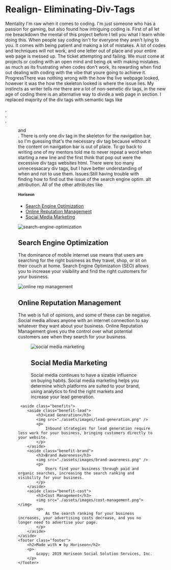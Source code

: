 # Realign- Eliminating-Div-Tags 
Mentality
I'm raw when it comes to coding. I'm just someone who has a passion for gaming, but also found how intriguing coding is. First of all let me breackdown the mental of this project before I tell you what I learn while doing this. When people say coding isn't for everyone they aren't lying to you. It comes with being patient and making a lot of mistakes. A lot of codes and techniques will not work, and one letter out of place and your entire web page is messed up. The ticket attempting and failing. We must come at projects or coding with an open mind and being ok with making mistakes. as much as its frustrating when codes don't work, its rewarding when find out dealing with coding with the vibe that youre going to achieve it. ProgressThere was nothing wrong with the how the live webpage looked, however it was the how the skeleton looked is where the issue lies. My instincts as writer tells me there are a lot of non-semetic div tags, in the new age of coding there is an alternative way to divide a web page in section. I replaced majority of the div tags with semantic tags like <nav>,<article>, <aside>,<figure> and <footer>. There is only one div tag in the skeleton for the navigation bar, so I'm guessing that's the necessary div tag because without it the content on navigation bar is out of place. To go back to writing one of my mentors told me to never repeat a word when starting a new line and the first think that pop out were the excessive div tags websites html. There were too many unnecessacary div tags, but I have better understanding of when and not to use them. Issues:Still having trouble with finding how to find out the issue of the search engine optim. alt attribution. All of the other attributes like
  
  
  
  
  <!DOCTYPE html>
<html lang="en-us">

<head>
    <meta charset="UTF-8" />
    <link rel="stylesheet" href="./assets/css/style.css">
    <title>Horisen website</title>
</head>

<body>
    <nav class="header">
        <h1>Hori<span class="seo">seo</span>n</h1>
        <div>
            <ul>
                <li>
                    <a href="#search-engine-optimization">Search Engine Optimization</a>
                </li>
                <li>
                    <a href="#online-reputation-management">Online Reputation Management</a>
                </li>
                <li>
                    <a href="#social-media-marketing">Social Media Marketing</a>
                </li>
            </ul>
        </div>
    </nav>
    <figure class="hero"></figure>
    <article class="content">
        <article class="search-engine-optimization">
            <img src="./assets/images/search-engine-optimization.jpg" alt="search-engine-optimization" class="float-left" />
            <h2>Search Engine Optimization</h2>
            <p>
                The dominance of mobile internet use means that users are searching for the right business as they travel, shop, or sit on their couch at home. Search Engine Optimization (SEO) allows you to increase your visibility and find the right customers for your business.
            </p>
        </article>
        <article id="online-reputation-management" class="online-reputation-management">
            <img src="./assets/images/online-reputation-management.jpg" alt="online rep management" class="float-right" />
            <h2>Online Reputation Management</h2>
            <p>
                The web is full of opinions, and some of these can be negative. Social media allows anyone with an internet connection to say whatever they want about your business. Online Reputation Management gives you the control over what potential customers see when they search for your business.
            </p>
        </article>
        <figure id="social-media-marketing" class="social-media-marketing">
            <img src="./assets/images/social-media-marketing.jpg" alt="social media marketing" class="float-left" />
            <h2>Social Media Marketing</h2>
            <p>
                Social media continues to have a sizable influence on buying habits. Social media marketing helps you determine which platforms are suited to your brand, using analytics to find the right markets and increase your lead generation.
            </p>
        </figure>
    </article>
    
     <aside class="benefits">
        <aside class="benefit-lead">
            <h3>Lead Generation</h3>
            <img src="./assets/images/lead-generation.png" />
            <p>
                Inbound strategies for lead generation require less work for your business, bringing customers directly to your website.
            </p>
        </aside>
        <aside class="benefit-brand">
            <h3>Brand Awareness</h3>
            <img src="./assets/images/brand-awareness.png" />
            <p>
                Users find your business through paid and organic searches, increasing the search ranking and visibility for your business.
            </p>
        </aside>
        <aside class="benefit-cost">
            <h3>Cost Management</h3>
            <img src="./assets/images/cost-management.png"></img>
            <p>
                As the search ranking for your business increases, your advertising costs decrease, and you no longer need to advertise your page.
            </p>
        </aside>
    </aside>
    <footer class="footer">
        <h2>Made with ❤️️ by Horiseon</h2>
        <p>
            &copy; 2019 Horiseon Social Solution Services, Inc.
        </p>
    </footer>
</body>

</html>

     

  
